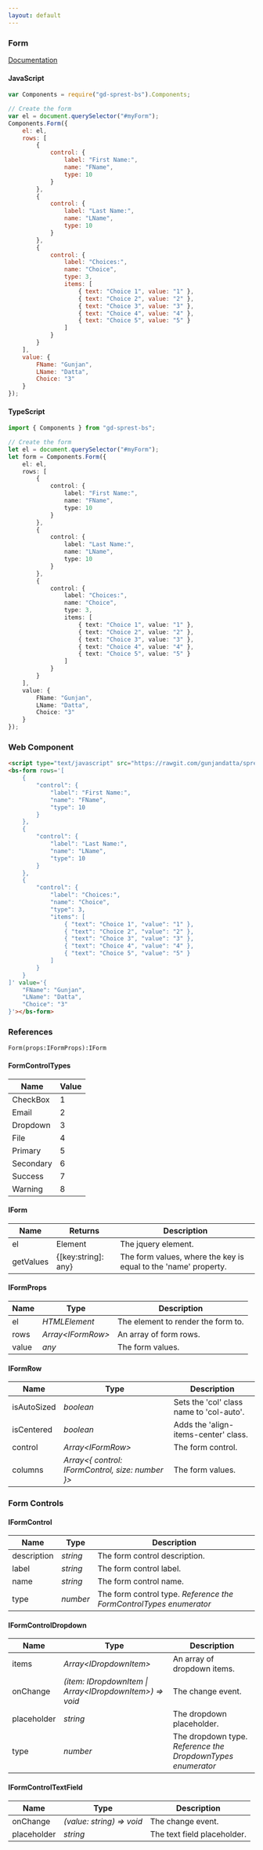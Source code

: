```yaml
---
layout: default
---
```


### Form
[Documentation](https://getbootstrap.com/docs/4.1/components/forms)

<div id="myForm"></div>

#### JavaScript
```js
var Components = require("gd-sprest-bs").Components;

// Create the form
var el = document.querySelector("#myForm");
Components.Form({
    el: el,
    rows: [
        {
            control: {
                label: "First Name:",
                name: "FName",
                type: 10
            }
        },
        {
            control: {
                label: "Last Name:",
                name: "LName",
                type: 10
            }
        },
        {
            control: {
                label: "Choices:",
                name: "Choice",
                type: 3,
                items: [
                    { text: "Choice 1", value: "1" },
                    { text: "Choice 2", value: "2" },
                    { text: "Choice 3", value: "3" },
                    { text: "Choice 4", value: "4" },
                    { text: "Choice 5", value: "5" }
                ]
            }
        }
    ],
    value: {
        FName: "Gunjan",
        LName: "Datta",
        Choice: "3"
    }
});
```

#### TypeScript

```ts
import { Components } from "gd-sprest-bs";

// Create the form
let el = document.querySelector("#myForm");
let form = Components.Form({
    el: el,
    rows: [
        {
            control: {
                label: "First Name:",
                name: "FName",
                type: 10
            }
        },
        {
            control: {
                label: "Last Name:",
                name: "LName",
                type: 10
            }
        },
        {
            control: {
                label: "Choices:",
                name: "Choice",
                type: 3,
                items: [
                    { text: "Choice 1", value: "1" },
                    { text: "Choice 2", value: "2" },
                    { text: "Choice 3", value: "3" },
                    { text: "Choice 4", value: "4" },
                    { text: "Choice 5", value: "5" }
                ]
            }
        }
    ],
    value: {
        FName: "Gunjan",
        LName: "Datta",
        Choice: "3"
    }
});
```

### Web Component

```html
<script type="text/javascript" src="https://rawgit.com/gunjandatta/sprest-bs/master/wc/dist/gd-sprest-bs.js"></script>
<bs-form rows='[
    {
        "control": {
            "label": "First Name:",
            "name": "FName",
            "type": 10
        }
    },
    {
        "control": {
            "label": "Last Name:",
            "name": "LName",
            "type": 10
        }
    },
    {
        "control": {
            "label": "Choices:",
            "name": "Choice",
            "type": 3,
            "items": [
                { "text": "Choice 1", "value": "1" },
                { "text": "Choice 2", "value": "2" },
                { "text": "Choice 3", "value": "3" },
                { "text": "Choice 4", "value": "4" },
                { "text": "Choice 5", "value": "5" }
            ]
        }
    }
]' value='{
    "FName": "Gunjan",
    "LName": "Datta",
    "Choice": "3"
}'></bs-form>
```

<bs-form rows='[
    {
        "control": {
            "label": "First Name:",
            "name": "FName",
            "type": 10
        }
    },
    {
        "control": {
            "label": "Last Name:",
            "name": "LName",
            "type": 10
        }
    },
    {
        "control": {
            "label": "Choices:",
            "name": "Choice",
            "type": 3,
            "items": [
                { "text": "Choice 1", "value": "1" },
                { "text": "Choice 2", "value": "2" },
                { "text": "Choice 3", "value": "3" },
                { "text": "Choice 4", "value": "4" },
                { "text": "Choice 5", "value": "5" }
            ]
        }
    }
]' value='{
    "FName": "Gunjan",
    "LName": "Datta",
    "Choice": "3"
}'></bs-form>

### References

```
Form(props:IFormProps):IForm
```

#### FormControlTypes

| Name | Value |
| --- | --- |
| CheckBox | 1 |
| Email | 2 |
| Dropdown | 3 |
| File | 4 |
| Primary | 5 |
| Secondary | 6 |
| Success | 7 |
| Warning | 8 |

#### IForm

| Name | Returns | Description |
| --- | --- | --- |
| el | Element | The jquery element. |
| getValues | {[key:string]: any} | The form values, where the key is equal to the 'name' property. |

#### IFormProps

| Name | Type | Description |
| --- | --- | --- |
| el | _HTMLElement_ | The element to render the form to. |
| rows | _Array&lt;IFormRow&gt;_ | An array of form rows. |
| value | _any_ | The form values. |

#### IFormRow

| Name | Type | Description |
| --- | --- | --- |
| isAutoSized | _boolean_ | Sets the 'col' class name to 'col-auto'. |
| isCentered | _boolean_ | Adds the 'align-items-center' class. |
| control | _Array&lt;IFormRow&gt;_ | The form control. |
| columns | _Array&lt;{ control: IFormControl, size: number }&gt;_ | The form values. |

### Form Controls

#### IFormControl

| Name | Type | Description |
| --- | --- | --- |
| description | _string_ | The form control description. |
| label | _string_ | The form control label. |
| name | _string_ | The form control name. |
| type | _number_ | The form control type. _Reference the FormControlTypes enumerator_ |

#### IFormControlDropdown

| Name | Type | Description |
| --- | --- | --- |
| items | _Array&lt;IDropdownItem&gt;_ | An array of dropdown items. |
| onChange | _(item: IDropdownItem \| Array&lt;IDropdownItem&gt;) => void_ | The change event. |
| placeholder | _string_ | The dropdown placeholder. |
| type | _number_ | The dropdown type. _Reference the DropdownTypes enumerator_ |

#### IFormControlTextField

| Name | Type | Description |
| --- | --- | --- |
| onChange | _(value: string) => void_ | The change event. |
| placeholder | _string_ | The text field placeholder. |

<script src="https://rawgit.com/gunjandatta/sprest-bs/master/wc/dist/gd-sprest-bs.js"></script>
<script type="text/javascript">
    // Wait for the window to be loaded
    window.addEventListener("load", function() {
        // See if a form exists
        var form = document.querySelector("#myForm");
        if(form) {
            // Render the form
            $REST.Components.Form({
                el: form,
                rows: [
                    {
                        control: {
                            label: "First Name:",
                            name: "FName",
                            type: $REST.Components.FormControlTypes.TextField
                        }
                    },
                    {
                        control: {
                            label: "Last Name:",
                            name: "LName",
                            type: $REST.Components.FormControlTypes.TextField
                        }
                    },
                    {
                        control: {
                            label: "Choices:",
                            name: "Choice",
                            type: $REST.Components.FormControlTypes.Dropdown,
                            items: [
                                { text: "Choice 1", value: "1" },
                                { text: "Choice 2", value: "2" },
                                { text: "Choice 3", value: "3" },
                                { text: "Choice 4", value: "4" },
                                { text: "Choice 5", value: "5" }
                            ]
                        }
                    }
                ],
                value: {
                    FName: "Gunjan",
                    LName: "Datta",
                    Choice: "3"
                }
            });
        }
    });
</script>